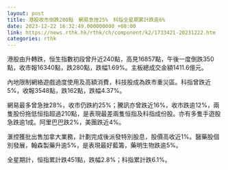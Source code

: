 ```yaml
---
layout: post
title: 港股收市倒跌280點　網易急挫25%　科指全星期累計跌逾6%
date: 2023-12-22 16:32:49.000000000 +08:00
link: https://news.rthk.hk/rthk/ch/component/k2/1733421-20231222.htm
categories: rthk
---
```


港股由升轉跌，恒生指數初段曾升近240點，高見16857點，午後一度倒跌350點，收市報16340點，跌280點，跌幅1.69%。主板總成交金額1411.6億元。

內地限制網絡遊戲過度使用及高額消費，科技股成為跌市重災區。科指曾跌近5%，收報3548點，跌162點，跌幅4.37%。

網易最多曾急挫28%，收市仍跌約25%；騰訊亦曾跌近16%，收市跌逾12%，兩隻股份拖低恒指超過210點，是表現最差兩隻恒指及科指成份股。亦有多隻手遊股急跌逾1成。阿里巴巴跌2%，美團跌近4%。

滙控獲批出售加拿大業務，計劃完成後派發特別股息，股價高收近1%。醫藥股個別發展，翰森製藥升逾5%，是表現最好藍籌，藥明生物跌逾5%。

全星期計，恒指累計跌451點，跌幅2.8%；科指累計跌6.1%。
